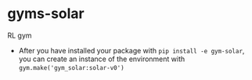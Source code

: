 # gyms-solar
RL gym


- After you have installed your package with `pip install -e gym-solar`, you can create an instance of the environment with `gym.make('gym_solar:solar-v0')`
